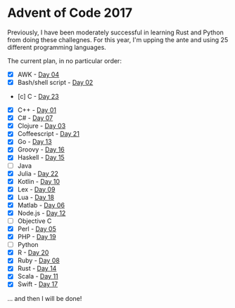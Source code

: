 # Advent of Code 2017

Previously, I have been moderately successful in learning Rust and
Python from doing these challegnes. For this year, I'm upping the ante
and using 25 different programming languages.

The current plan, in no particular order:

- [x] AWK - [Day 04](./day-04/solution.awk)
- [x] Bash/shell script - [Day 02](./day-02/solution.sh)
- [c] C - [Day 23](./day-23/solution.c)
- [x] C++ - [Day 01](./day-01/solution.cpp)
- [x] C# - [Day 07](./day-07/solution.cs)
- [x] Clojure - [Day 03](./day-03/solution.clj)
- [x] Coffeescript - [Day 21](./day-21/solution.coffee)
- [x] Go - [Day 13](./day-13/solution.go)
- [x] Groovy - [Day 16](./day-16/solution.groovy)
- [x] Haskell - [Day 15](./day-15/solution.hs)
- [ ] Java
- [x] Julia - [Day 22](./day-22/solution.jl)
- [x] Kotlin - [Day 10](./day-10/solution.kt)
- [x] Lex - [Day 09](./day-09/solution.l)
- [x] Lua - [Day 18](./day-18/solution.lua)
- [x] Matlab - [Day 06](./day-06)
- [x] Node.js - [Day 12](./day-12/solution.js)
- [ ] Objective C
- [x] Perl - [Day 05](./day-05/solution.pl)
- [x] PHP - [Day 19](./day-19/solution.php)
- [ ] Python
- [x] R - [Day 20](./day-20/solution.r)
- [x] Ruby - [Day 08](./day-08/solution.rb)
- [x] Rust - [Day 14](./day-14/solution.rs)
- [x] Scala - [Day 11](./day-11/solution.scala)
- [x] Swift - [Day 17](./day-17/solution.swift)

… and then I will be done!
